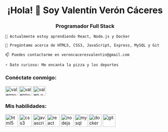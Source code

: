 <h1 align="center">¡Hola! 👋 Soy Valentín Verón Cáceres</h1>
<h3 align="center">Programador Full Stack</h3>

    🌱 Actualmente estoy aprendiendo React, Node.js y Docker

    💬 Pregúntame acerca de HTML5, CSS3, JavaScript, Express, MySQL y Git

    📫 Puedes contactarme en veroncaceresvalentin@gmail.com

    ⚡ Dato curioso: Me encanta la pizza y los deportes

<h3 align="left">Conéctate conmigo:</h3>
<p align="left">
<a href="https://linkedin.com/in/valennveroncaceres" target="_blank"><img align="center" src="https://raw.githubusercontent.com/rahuldkjain/github-profile-readme-generator/master/src/images/icons/Social/linked-in-alt.svg" alt="valennveroncaceres" height="30" width="40" /></a>
<a href="https://github.com/valennveroncaceres" target="_blank"><img align="center" src="https://raw.githubusercontent.com/rahuldkjain/github-profile-readme-generator/master/src/images/icons/Social/github.svg" alt="valennveroncaceres" height="30" width="40" /></a>
<a href="https://twitter.com/veron_caceres" target="_blank"><img align="center" src="https://raw.githubusercontent.com/rahuldkjain/github-profile-readme-generator/master/src/images/icons/Social/twitter.svg" alt="valen_veron" height="30" width="40" /></a>
</p>
<h3 align="left">Mis habilidades:</h3>
<p align="left">
  <img src="https://devicons.github.io/devicon/devicon.git/icons/html5/html5-original-wordmark.svg" alt="html5" width="40" height="40"/>
  <img src="https://devicons.github.io/devicon/devicon.git/icons/css3/css3-original-wordmark.svg" alt="css3" width="40" height="40"/>
  <img src="https://devicons.github.io/devicon/devicon.git/icons/javascript/javascript-original.svg" alt="javascript" width="40" height="40"/>
  <img src="https://devicons.github.io/devicon/devicon.git/icons/react/react-original-wordmark.svg" alt="react" width="40" height="40"/>
  <img src="https://devicons.github.io/devicon/devicon.git/icons/nodejs/nodejs-original-wordmark.svg" alt="nodejs" width="40" height="40"/>
  <img src="https://devicons.github.io/devicon/devicon.git/icons/mysql/mysql-original-wordmark.svg" alt="mysql" width="40" height="40"/>
  <img src="https://devicons.github.io/devicon/devicon.git/icons/docker/docker-original-wordmark.svg" alt="docker" width="40" height="40"/>
  <img src="https://devicons.github.io/devicon/devicon.git/icons/git/git-original-wordmark.svg" alt="git" width="40" height="40"/>
</p>
